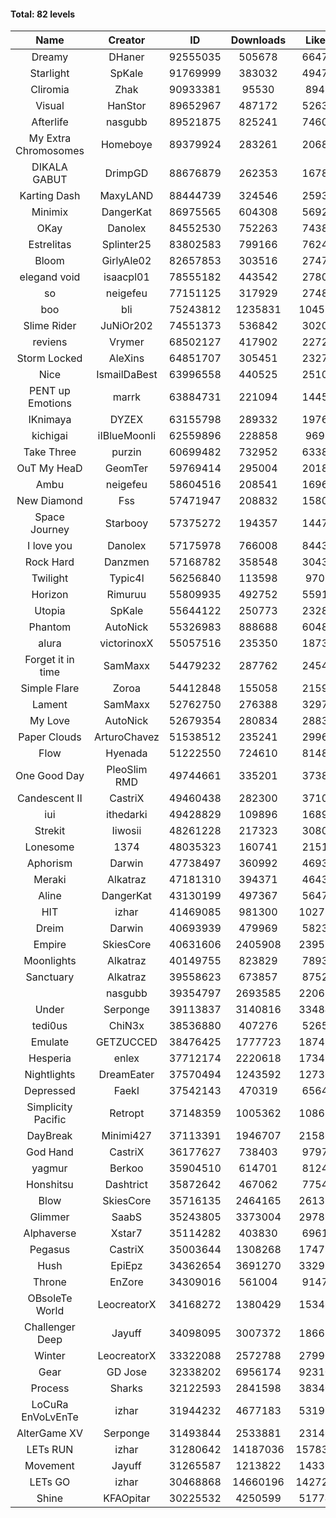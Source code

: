 #### Total: 82 levels

| Name | Creator | ID | Downloads | Likes |
|:---:|:---:|:---:|:---:|:---:|
| Dreamy | DHaner | 92555035 | 505678 | 66471
| Starlight | SpKale | 91769999 | 383032 | 49476
| Cliromia | Zhak | 90933381 | 95530 | 8947
| Visual | HanStor | 89652967 | 487172 | 52639
| Afterlife | nasgubb | 89521875 | 825241 | 74604
| My Extra Chromosomes | Homeboye | 89379924 | 283261 | 20681
| DIKALA GABUT | DrimpGD | 88676879 | 262353 | 16789
| Karting Dash | MaxyLAND | 88444739 | 324546 | 25935
| Minimix | DangerKat | 86975565 | 604308 | 56925
| OKay | Danolex | 84552530 | 752263 | 74382
| Estrelitas | Splinter25 | 83802583 | 799166 | 76241
| Bloom | GirlyAle02 | 82657853 | 303516 | 27472
| elegand void | isaacpl01 | 78555182 | 443542 | 27807
| so | neigefeu | 77151125 | 317929 | 27484
| boo | bli | 75243812 | 1235831 | 104582
| Slime Rider | JuNiOr202 | 74551373 | 536842 | 30204
| reviens | Vrymer | 68502127 | 417902 | 22721
| Storm Locked | AleXins | 64851707 | 305451 | 23270
| Nice | IsmailDaBest | 63996558 | 440525 | 25103
| PENT up Emotions | marrk | 63884731 | 221094 | 14454
| IKnimaya | DYZEX | 63155798 | 289332 | 19769
| kichigai | iIBlueMoonIi | 62559896 | 228858 | 9698
| Take Three | purzin | 60699482 | 732952 | 63384
| OuT My HeaD | GeomTer | 59769414 | 295004 | 20182
| Ambu | neigefeu | 58604516 | 208541 | 16966
| New Diamond | Fss | 57471947 | 208832 | 15805
| Space Journey | Starbooy | 57375272 | 194357 | 14478
| I love you | Danolex | 57175978 | 766008 | 84436
| Rock Hard | Danzmen | 57168782 | 358548 | 30431
| Twilight | Typic4l | 56256840 | 113598 | 9708
| Horizon | Rimuruu | 55809935 | 492752 | 55914
| Utopia | SpKale | 55644122 | 250773 | 23283
| Phantom | AutoNick | 55326983 | 888688 | 60484
| alura | victorinoxX | 55057516 | 235350 | 18733
| Forget it in time | SamMaxx | 54479232 | 287762 | 24549
| Simple Flare | Zoroa | 54412848 | 155058 | 21597
| Lament | SamMaxx | 52762750 | 276388 | 32970
| My Love | AutoNick | 52679354 | 280834 | 28833
| Paper Clouds | ArturoChavez | 51538512 | 235241 | 29967
| Flow | Hyenada | 51222550 | 724610 | 81487
| One Good Day | PleoSlim RMD | 49744661 | 335201 | 37388
| Candescent II | CastriX | 49460438 | 282300 | 37102
| iui | ithedarki | 49428829 | 109896 | 16891
| Strekit | Iiwosii | 48261228 | 217323 | 30807
| Lonesome | 1374 | 48035323 | 160741 | 21513
| Aphorism | Darwin | 47738497 | 360992 | 46936
| Meraki | Alkatraz | 47181310 | 394371 | 46436
| Aline | DangerKat | 43130199 | 497367 | 56473
| HIT | izhar | 41469085 | 981300 | 102753
| Dreim | Darwin | 40693939 | 479969 | 58238
| Empire | SkiesCore | 40631606 | 2405908 | 239538
| Moonlights | Alkatraz | 40149755 | 823829 | 78937
| Sanctuary | Alkatraz | 39558623 | 673857 | 87524
|   | nasgubb | 39354797 | 2693585 | 220629
| Under | Serponge | 39113837 | 3140816 | 334840
| tedi0us | ChiN3x | 38536880 | 407276 | 52658
| Emulate | GETZUCCED | 38476425 | 1777723 | 187470
| Hesperia | enlex | 37712174 | 2220618 | 173429
| Nightlights | DreamEater | 37570494 | 1243592 | 127360
| Depressed | FaekI | 37542143 | 470319 | 65644
| Simplicity Pacific | Retropt | 37148359 | 1005362 | 108618
| DayBreak | Minimi427 | 37113391 | 1946707 | 215862
| God Hand | CastriX | 36177627 | 738403 | 97973
| yagmur | Berkoo | 35904510 | 614701 | 81241
| Honshitsu | Dashtrict | 35872642 | 467062 | 77547
| Blow | SkiesCore | 35716135 | 2464165 | 261371
| Glimmer | SaabS | 35243805 | 3373004 | 297899
| Alphaverse | Xstar7 | 35114282 | 403830 | 69615
| Pegasus | CastriX | 35003644 | 1308268 | 174736
| Hush | EpiEpz | 34362654 | 3691270 | 332988
| Throne | EnZore | 34309016 | 561004 | 91474
| OBsoleTe World | LeocreatorX | 34168272 | 1380429 | 153463
| Challenger Deep | Jayuff | 34098095 | 3007372 | 186632
| Winter | LeocreatorX | 33322088 | 2572788 | 279902
| Gear | GD Jose | 32338202 | 6956174 | 923106
| Process | Sharks | 32122593 | 2841598 | 383400
| LoCuRa EnVoLvEnTe | izhar | 31944232 | 4677183 | 531962
| AlterGame XV | Serponge | 31493844 | 2533881 | 231463
| LETs  RUN | izhar | 31280642 | 14187036 | 1578355
| Movement | Jayuff | 31265587 | 1213822 | 143360
| LETs GO | izhar | 30468868 | 14660196 | 1427268
| Shine | KFAOpitar | 30225532 | 4250599 | 517746
